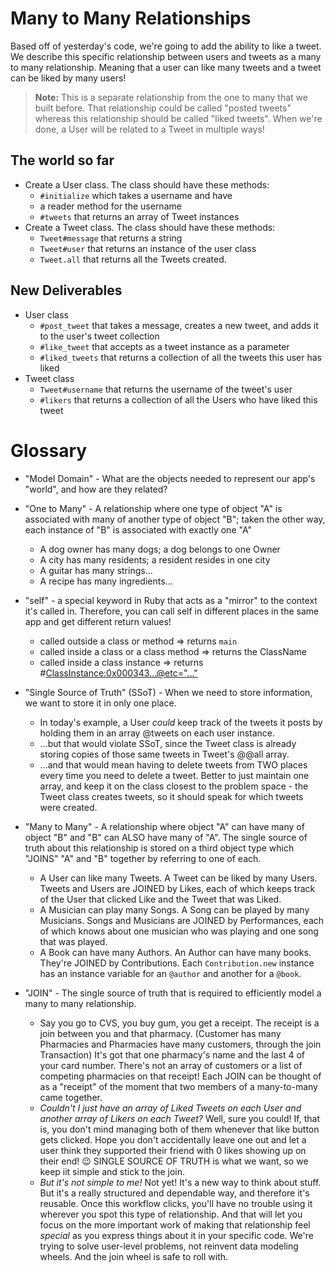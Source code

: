 # Many to Many Relationships

Based off of yesterday's code, we're going to add the ability to like a tweet. We describe this specific relationship between users and tweets as a many to many relationship. Meaning that a user can like many tweets and a tweet can be liked by many users!

> **Note:** This is a separate relationship from the one to many that we built before. That relationship could be called "posted tweets" whereas this relationship should be called "liked tweets". When we're done, a User will be related to a Tweet in multiple ways!

## The world so far

* Create a User class. The class should have these methods:
  * `#initialize` which takes a username and have
  * a reader method for the username
  * `#tweets` that returns an array of Tweet instances
* Create a Tweet class. The class should have these methods:
  * `Tweet#message` that returns a string
  * `Tweet#user` that returns an instance of the user class
  * `Tweet.all` that returns all the Tweets created.

## New Deliverables

* User class
  * `#post_tweet` that takes a message, creates a new tweet, and adds it to the user's tweet collection
  * `#like_tweet` that accepts as a tweet instance as a parameter
  * `#liked_tweets` that returns a collection of all the tweets this user has liked
* Tweet class
  * `Tweet#username` that returns the username of the tweet's user
  * `#likers` that returns a collection of all the Users who have liked this tweet


# Glossary

* "Model Domain" - What are the objects needed to represent our app's "world", and how are they related?

* "One to Many" - A relationship where one type of object "A" is associated with many of another type of object "B"; taken the other way, each instance of "B" is associated with exactly one "A"
  * A dog owner has many dogs; a dog belongs to one Owner
  * A city has many residents; a resident resides in one city
  * A guitar has many strings...
  * A recipe has many ingredients...

* "self" - a special keyword in Ruby that acts as a "mirror" to the context it's called in. Therefore, you can call self in different places in the same app and get different return values!
  * called outside a class or method => returns `main`
  * called inside a class or a class method => returns the ClassName
  * called inside a class instance => returns #<ClassInstance:0x000343...@etc="...">

* "Single Source of Truth" (SSoT) - When we need to store information, we want to store it in only one place.
  * In today's example, a User *could* keep track of the tweets it posts by holding them in an array @tweets on each user instance.
  * ...but that would violate SSoT, since the Tweet class is already storing copies of those same tweets in Tweet's @@all array.
  * ...and that would mean having to delete tweets from TWO places every time you need to delete a tweet. Better to just maintain one array, and keep it on the class closest to the problem space - the Tweet class creates tweets, so it should speak for which tweets were created.

* "Many to Many" - A relationship where object "A" can have many of object "B" and "B" can ALSO have many of "A". The single source of truth about this relationship is stored
on a third object type which "JOINS" "A" and "B" together by referring to one of each.
  * A User can like many Tweets. A Tweet can be liked by many Users. Tweets and Users are JOINED by Likes, each of which keeps track of the User that clicked Like and the Tweet that was Liked.
  * A Musician can play many Songs. A Song can be played by many Musicians. Songs and Musicians are JOINED by Performances, each of which knows about one musician who was playing and one song that was played.
  * A Book can have many Authors. An Author can have many books. They're JOINED by Contributions. Each `Contribution.new` instance has an instance variable for an `@author` and another for a `@book`.

* "JOIN"  - The single source of truth that is required to efficiently model a many to many relationship.
  * Say you go to CVS, you buy gum, you get a receipt. The receipt is a join between you and that pharmacy. (Customer has many Pharmacies and Pharmacies have many customers, through the join Transaction) It's got that one pharmacy's name and the last 4 of your card number. There's not an array of customers or a list of competing pharmacies on that receipt! Each JOIN can be thought of as a "receipt" of the moment that two members of a many-to-many came together.
  * _Couldn't I just have an array of Liked Tweets on each User and another array of Likers on each Tweet?_ Well, sure you could! If, that is, you don't mind managing both of them whenever that like button gets clicked. Hope you don't accidentally leave one out and let a user think they supported their friend with 0 likes showing up on their end! :wink: SINGLE SOURCE OF TRUTH is what we want, so we keep iit simple and stick to the join.
  * _But it's not simple to me!_ Not yet! It's a new way to think about stuff. But it's a really structured and dependable way, and therefore it's reusable. Once this workflow clicks, you'll have no trouble using it wherever you spot this type of relationship. And that will let you focus on the more important work of making that relationship feel *special* as you express things about it in your specific code. We're trying to solve user-level problems, not reinvent data modeling wheels. And the join wheel is safe to roll with.
